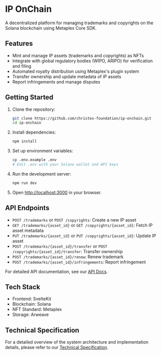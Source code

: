 # IP OnChain

A decentralized platform for managing trademarks and copyrights on the Solana blockchain using Metaplex Core SDK.

## Features

- Mint and manage IP assets (trademarks and copyrights) as NFTs
- Integrate with global regulatory bodies (WIPO, ARIPO) for verification and filing
- Automated royalty distribution using Metaplex's plugin system
- Transfer ownership and update metadata of IP assets
- Report infringements and manage disputes

## Getting Started

1. Clone the repository:

   ```bash
   git clone https://github.com/christex-foundation/ip-onchain.git
   cd ip-onchain
   ```

2. Install dependencies:

   ```bash
   npm install
   ```

3. Set up environment variables:

   ```bash
   cp .env.example .env
   # Edit .env with your Solana wallet and API keys
   ```

4. Run the development server:

   ```bash
   npm run dev
   ```

5. Open [http://localhost:3000](http://localhost:3000) in your browser.

## API Endpoints

- `POST /trademarks` or `POST /copyrights`: Create a new IP asset
- `GET /trademarks/{asset_id}` or `GET /copyrights/{asset_id}`: Fetch IP asset metadata
- `PUT /trademarks/{asset_id}` or `PUT /copyrights/{asset_id}`: Update IP asset
- `POST /trademarks/{asset_id}/transfer` or `POST /copyrights/{asset_id}/transfer`: Transfer ownership
- `POST /trademarks/{asset_id}/renew`: Renew trademark
- `POST /trademarks/{asset_id}/infringements`: Report infringement

For detailed API documentation, see our [API Docs](./docs/API.md).

## Tech Stack

- Frontend: SvelteKit
- Blockchain: Solana
- NFT Standard: Metaplex
- Storage: Arweave

## Technical Specification

For a detailed overview of the system architecture and implementation details, please refer to our [Technical Specification](./docs/TECH_SPEC.md).

